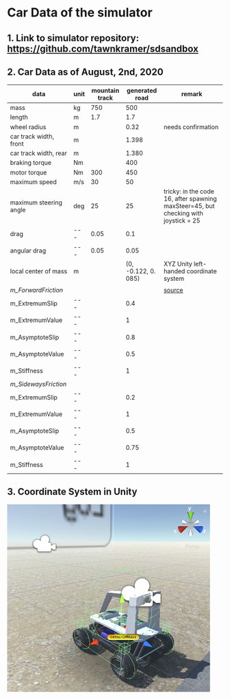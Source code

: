# Car Data of the simulator

## 1. Link to simulator repository: https://github.com/tawnkramer/sdsandbox

## 2. Car Data as of August, 2nd, 2020

| data                   | unit | mountain track | generated road      | remark             |
|------------------------|------|----------------|---------------------|--------------------|     
| mass                   | kg   | 750            | 500                 |                    |
| length                 | m    | 1.7            | 1.7                 |                    |
| wheel radius           | m    |                | 0.32                | needs confirmation |
| car track width, front | m    |                | 1.398               |                    |
| car track width, rear  | m    |                | 1.380               |                    |
| braking torque         | Nm   |                | 400                 |                    |
| motor torque           | Nm   | 300            | 450                 |                    |
| maximum speed          | m/s  | 30             | 50                  |                    |
| maximum steering angle | deg  | 25             | 25                  | tricky: in the code 16, after spawning maxSteer=45, but checking with joystick = 25 |
| drag                   | ---  | 0.05           | 0.1                 |                    |
| angular drag           | ---  | 0.05           | 0.05                |                    |
| local center of mass   | m    |                | (0, -0.122, 0. 085) | XYZ Unity left-handed coordinate system |
|                        |      |                |                     |                    |
| *m_ForwardFriction*    |      |                |                     | [source](https://github.com/tawnkramer/sdsandbox/blob/fecf2f64c11a82f9b088ccbf0f734dfd6d8dea3c/sdsim/Assets/Prefabs/car.prefab) |
| m_ExtremumSlip         | ---  |                | 0.4                 |                    |
| m_ExtremumValue        | ---  |                | 1                   |                    |
| m_AsymptoteSlip        | ---  |                | 0.8                 |                    |
| m_AsymptoteValue       | ---  |                | 0.5                 |                    |
| m_Stiffness            | ---  |                | 1                   |                    |
| *m_SidewaysFriction*   |      |                |                     |                    |     
| m_ExtremumSlip         | ---  |                | 0.2                 |                    |
| m_ExtremumValue        | ---  |                | 1                   |                    |
| m_AsymptoteSlip        | ---  |                | 0.5                 |                    |
| m_AsymptoteValue       | ---  |                | 0.75                |                    |
| m_Stiffness            | ---  |                | 1                   |                    |

## 3. Coordinate System in Unity

![Unity Coordinate System](https://github.com/connected-autonomous-mobility/40-VirtualRacing/blob/master/simulator-car-data/Unity-Donkey-CoordinateSystem.png)
